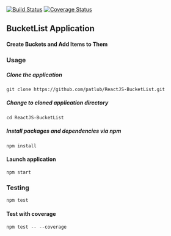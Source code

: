 
[![Build Status](https://travis-ci.org/patlub/ReactJS-BucketList.svg?branch=staging)](https://travis-ci.org/patlub/ReactJS-BucketList)
[![Coverage Status](https://coveralls.io/repos/github/patlub/ReactJS-BucketList/badge.svg?branch=dev)](https://coveralls.io/github/patlub/ReactJS-BucketList?branch=dev)

## BucketList Application

#### Create Buckets and Add Items to Them

### Usage

##### Clone the application

``git clone https://github.com/patlub/ReactJS-BucketList.git``

##### Change to cloned application directory

``cd ReactJS-BucketList``

##### Install packages and dependencies via npm

``npm install``

#### Launch application

``npm start``

### Testing

``npm test``

#### Test with coverage

``npm test -- --coverage``